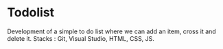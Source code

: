 # Todolist

Development of a simple to do list where we can add an item, cross it and delete it.
Stacks : Git, Visual Studio, HTML, CSS, JS.
